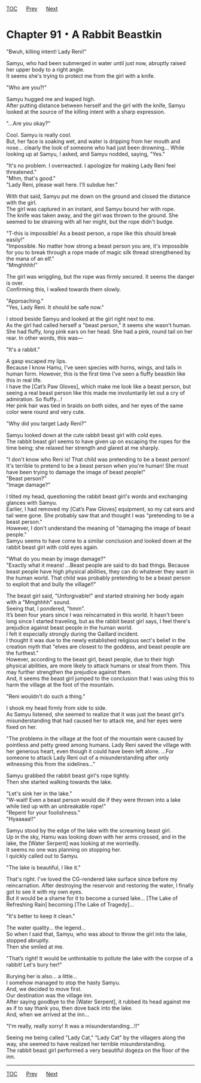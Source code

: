[TOC](../readme.md)&nbsp;&nbsp;&nbsp;&nbsp;&nbsp;&nbsp;[Prev](Section_0090.md)&nbsp;&nbsp;&nbsp;&nbsp;&nbsp;&nbsp;[Next](Section_0092.md)



# Chapter 91・A Rabbit Beastkin

"Bwuh, killing intent! Lady Reni!"  
  
Samyu, who had been submerged in water until just now, abruptly raised
her upper body to a right angle.  
It seems she's trying to protect me from the girl with a knife.  
  
"Who are you?!"  
  
Samyu hugged me and leaped high.  
After putting distance between herself and the girl with the knife,
Samyu looked at the source of the killing intent with a sharp
expression.  
  
"...Are you okay?"  
  
Cool. Samyu is really cool.  
But, her face is soaking wet, and water is dripping from her mouth and
nose... clearly the look of someone who had just been drowning... While
looking up at Samyu, I asked, and Samyu nodded, saying, "Yes."  
  
"It's no problem. I overreacted. I apologize for making Lady Reni feel
threatened."  
"Mhm, that's good."  
"Lady Reni, please wait here. I'll subdue her."  
  
With that said, Samyu put me down on the ground and closed the distance
with the girl.  
The girl was captured in an instant, and Samyu bound her with rope.  
The knife was taken away, and the girl was thrown to the ground. She
seemed to be straining with all her might, but the rope didn't budge.  
  
"T-this is impossible! As a beast person, a rope like this should break
easily!"  
"Impossible. No matter how strong a beast person you are, it's
impossible for you to break through a rope made of magic silk thread
strengthened by the mana of an elf."  
"Mmghhhh!"  
  
The girl was wriggling, but the rope was firmly secured. It seems the
danger is over.  
Confirming this, I walked towards them slowly.  
  
"Approaching."  
"Yes, Lady Reni. It should be safe now."  
  
I stood beside Samyu and looked at the girl right next to me.  
As the girl had called herself a "beast person," it seems she wasn't
human. She had fluffy, long pink ears on her head. She had a pink, round
tail on her rear. In other words, this was—  
  
"It's a rabbit."  
  
A gasp escaped my lips.  
Because I know Hamu, I've seen species with horns, wings, and tails in
human form. However, this is the first time I've seen a fluffy beastkin
like this in real life.  
I have the \[Cat’s Paw Gloves\], which make me look like a beast person,
but seeing a real beast person like this made me involuntarily let out a
cry of admiration. So fluffy...!  
Her pink hair was tied in braids on both sides, and her eyes of the same
color were round and very cute.  
  
"Why did you target Lady Reni?"  
  
Samyu looked down at the cute rabbit beast girl with cold eyes.  
The rabbit beast girl seems to have given up on escaping the ropes for
the time being; she relaxed her strength and glared at me sharply.  
  
"I don't know who Reni is! That child was pretending to be a beast
person! It's terrible to pretend to be a beast person when you're human!
She must have been trying to damage the image of beast people!"  
"Beast person?"  
"Image damage?"  
  
I tilted my head, questioning the rabbit beast girl's words and
exchanging glances with Samyu.  
Earlier, I had removed my \[Cat’s Paw Gloves\] equipment, so my cat ears
and tail were gone. She probably saw that and thought I was "pretending
to be a beast person."  
However, I don't understand the meaning of "damaging the image of beast
people."  
Samyu seems to have come to a similar conclusion and looked down at the
rabbit beast girl with cold eyes again.  
  
"What do you mean by image damage?"  
"Exactly what it means! ...Beast people are said to do bad things.
Because beast people have high physical abilities, they can do whatever
they want in the human world. That child was probably pretending to be a
beast person to exploit that and bully the village!!"  
  
The beast girl said, "Unforgivable!" and started straining her body
again with a "Mmghhhh" sound.  
Seeing that, I pondered, "hmm”.  
It’s been four years since I was reincarnated in this world. It hasn't
been long since I started traveling, but as the rabbit beast girl says,
I feel there's prejudice against beast people in the human world.  
I felt it especially strongly during the Gaillard incident.  
I thought it was due to the newly established religious sect's belief in
the creation myth that "elves are closest to the goddess, and beast
people are the furthest."  
However, according to the beast girl, beast people, due to their high
physical abilities, are more likely to attack humans or steal from them.
This may further strengthen the prejudice against them.  
And, it seems the beast girl jumped to the conclusion that I was using
this to harm the village at the foot of the mountain.  
  
"Reni wouldn't do such a thing."  
  
I shook my head firmly from side to side.  
As Samyu listened, she seemed to realize that it was just the beast
girl's misunderstanding that had caused her to attack me, and her eyes
were fixed on her.  
  
"The problems in the village at the foot of the mountain were caused by
pointless and petty greed among humans. Lady Reni saved the village with
her generous heart, even though it could have been left alone. ...For
someone to attack Lady Reni out of a misunderstanding after only
witnessing this from the sidelines..."  
  
Samyu grabbed the rabbit beast girl's rope tightly.  
Then she started walking towards the lake.  
  
"Let's sink her in the lake."  
"W-wait! Even a beast person would die if they were thrown into a lake
while tied up with an unbreakable rope!"  
"Repent for your foolishness."  
"Hyaaaaa!!"  
  
Samyu stood by the edge of the lake with the screaming beast girl.  
Up in the sky, Hamu was looking down with her arms crossed, and in the
lake, the \[Water Serpent\] was looking at me worriedly.  
It seems no one was planning on stopping her.  
I quickly called out to Samyu.  
  
"The lake is beautiful, I like it."  
  
That's right. I've loved the CG-rendered lake surface since before my
reincarnation. After destroying the reservoir and restoring the water, I
finally got to see it with my own eyes.  
But it would be a shame for it to become a cursed lake... \[The Lake of
Refreshing Rain\] becoming \[The Lake of Tragedy\]...  
  
"It's better to keep it clean."  
  
The water quality... the legend...  
So when I said that, Samyu, who was about to throw the girl into the
lake, stopped abruptly.  
Then she smiled at me.  
  
"That’s right! It would be unthinkable to pollute the lake with the
corpse of a rabbit! Let's bury her!"  
  
Burying her is also... a little...  
I somehow managed to stop the hasty Samyu.  
And, we decided to move first.  
Our destination was the village inn.  
After saying goodbye to the \[Water Serpent\], it rubbed its head
against me as if to say thank you, then dove back into the lake.  
And, when we arrived at the inn...  
  
"I'm really, really sorry! It was a misunderstanding...!!"  
  
Seeing me being called "Lady Cat," "Lady Cat" by the villagers along the
way, she seemed to have realized her terrible misunderstanding.  
The rabbit beast girl performed a very beautiful dogeza on the floor of
the inn.  
  
  


---
[TOC](../readme.md)&nbsp;&nbsp;&nbsp;&nbsp;&nbsp;&nbsp;[Prev](Section_0090.md)&nbsp;&nbsp;&nbsp;&nbsp;&nbsp;&nbsp;[Next](Section_0092.md)

